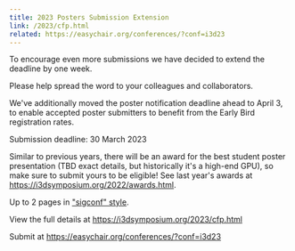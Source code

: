 ```yaml
---
title: 2023 Posters Submission Extension
link: /2023/cfp.html
related: https://easychair.org/conferences/?conf=i3d23
---
```


To encourage even more submissions we have decided to extend the deadline by one week.

Please help spread the word to your colleagues and collaborators.

We've additionally moved the poster notification deadline ahead to April 3, to enable accepted poster submitters to benefit from the Early Bird registration rates.


Submission deadline: 30 March 2023

<!--more-->

Similar to previous years, there will be an award for the best student poster presentation (TBD exact details, but historically it's a high-end GPU), so make sure to submit yours to be eligible! See last year's awards at <https://i3dsymposium.org/2022/awards.html>.

Up to 2 pages in <a href="https://www.siggraph.org/learn/instructions-authors">"sigconf" style</a>.

View the full details at <https://i3dsymposium.org/2023/cfp.html>

Submit at <https://easychair.org/conferences/?conf=i3d23>

